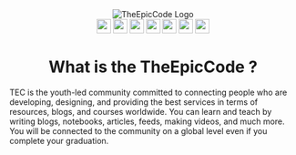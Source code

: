 <div align="center">
  <img alt="TheEpicCode Logo" src="https://github.com/theepiccode/TEC-Assets/blob/main/Images/slim-banner.png?raw=true">
  <br>
  <a href="https://twitter.com/theepiccode1"><img src="https://img.shields.io/badge/twitter-%231DA1F2.svg?&style=for-the-badge&logo=twitter&logoColor=white" height=25></a> 
  <a href="https://dev.to/theepiccode"><img src="https://img.shields.io/badge/DEV.TO-%230A0A0A.svg?&style=for-the-badge&logo=dev-dot-to&logoColor=white" height=25></a>
  <a href="https://YouTube.com/c/TheEpicCode/"><img src="https://img.shields.io/badge/-YouTube-red?&style=for-the-badge&logo=youtube&logoColor=white" height=25></a>
  <a href="https://instagram.com/theepiccode"><img src="https://img.shields.io/badge/Instagram-E4405F?style=for-the-badge&logo=instagram&logoColor=white" height=25></a>
  <a href="https://linkedin.com/company/theepiccode"><img src="https://img.shields.io/badge/LinkedIn-0077B5?style=for-the-badge&logo=linkedin&logoColor=white" height=25></a>
  <a href="https://invite.theepiccode.com"><img src="https://img.shields.io/badge/Discord-7289DA?style=for-the-badge&logo=discord&logoColor=white" height=25></a>
  <a href="https://theepiccode.slack.com"><img src="https://img.shields.io/badge/Slack-4A154B?style=for-the-badge&logo=slack&logoColor=white" height=25></a>
</div>

<div align="center">
  <h1>What is the TheEpicCode ?</h1>
</div>

TEC is the youth-led community committed to connecting people who are developing, designing, and providing the best services in terms of resources, blogs, and courses worldwide. You can learn and teach by writing blogs, notebooks, articles, feeds, making videos, and much more. You will be connected to the community on a global level even if you complete your graduation.

